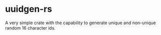 # uuidgen-rs
A very simple crate with the capability to generate unique and non-unique random 16 character ids.